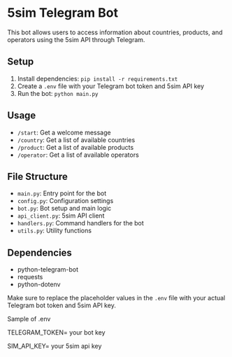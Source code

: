 # 5sim Telegram Bot

This bot allows users to access information about countries, products, and operators using the 5sim API through Telegram.

## Setup

1. Install dependencies: `pip install -r requirements.txt`
2. Create a `.env` file with your Telegram bot token and 5sim API key
3. Run the bot: `python main.py`

## Usage

- `/start`: Get a welcome message
- `/country`: Get a list of available countries
- `/product`: Get a list of available products
- `/operator`: Get a list of available operators

## File Structure

- `main.py`: Entry point for the bot
- `config.py`: Configuration settings
- `bot.py`: Bot setup and main logic
- `api_client.py`: 5sim API client
- `handlers.py`: Command handlers for the bot
- `utils.py`: Utility functions

## Dependencies

- python-telegram-bot
- requests
- python-dotenv

Make sure to replace the placeholder values in the `.env` file with your actual Telegram bot token and 5sim API key.

Sample of .env

TELEGRAM_TOKEN= your bot key

SIM_API_KEY= your 5sim api key
